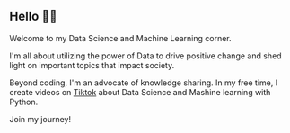 ## Hello 👋🏾

Welcome to my Data Science and Machine Learning corner. <br>

I'm all about utilizing the power of Data to drive positive change and shed light on important topics that impact society.

Beyond coding, I'm an advocate of knowledge sharing. In my free time, I create videos on [Tiktok](https://www.tiktok.com/@datawithalaa) about Data Science and Mashine learning with Python.

Join my journey! 
